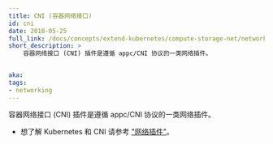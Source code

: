 ```yaml
---
title: CNI (容器网络接口)
id: cni
date: 2018-05-25
full_link: /docs/concepts/extend-kubernetes/compute-storage-net/network-plugins/#cni
short_description: >
    容器网络接口 (CNI) 插件是遵循 appc/CNI 协议的一类网络插件。


aka: 
tags:
- networking 
---
```


<!--
---
title: CNI (Container network interface)
id: cni
date: 2018-05-25
full_link: /docs/concepts/extend-kubernetes/compute-storage-net/network-plugins/#cni
short_description: >
    Container network interface (CNI) plugins are a type of Network plugin that adheres to the appc/CNI specification.


aka: 
tags:
- networking 
---
-->

<!--
 Container network interface (CNI) plugins are a type of Network plugin that adheres to the appc/CNI specification.
-->

 容器网络接口 (CNI) 插件是遵循 appc/CNI 协议的一类网络插件。

<!--more--> 

<!--
* For information on Kubernetes and CNI refer to [this](/docs/concepts/extend-kubernetes/compute-storage-net/network-plugins/#cni).
* For information on Kubernetes and CNI, see ["Network plugins"](/docs/concepts/extend-kubernetes/compute-storage-net/network-plugins/#cni).
-->

* 想了解 Kubernetes 和 CNI 请参考 ["网络插件"](/docs/concepts/extend-kubernetes/compute-storage-net/network-plugins/#cni)。
